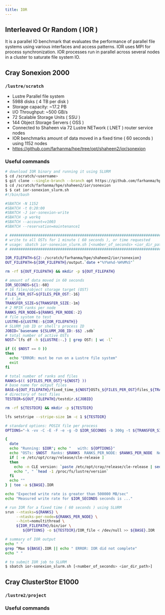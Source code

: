 ```yaml
---
title: IOR
---
```


## Interleaved Or Random ( IOR )

It is a parallel IO benchmark that evaluates the performance of parallel file
systems using various interfaces and access patterns. IOR uses MPI for process
synchronization. IOR processes run in parallel across several nodes in a cluster
to saturate file system IO.

## Cray Sonexion 2000

### `/lustre/scratch`

* Lustre Parallel file system
* 5988 disks ( 4 TB per disk )
* Storage capacity: ~17.2 PB
* I/O Throughput: ~500 GB/s
* 72 Scalable Storage Units ( SSU )
* 144 Object Storage Servers ( OSS )
* Connected to Shaheen via 72 Lustre NETwork ( LNET ) router service nodes
* IOR benchmarks amount of data moved in a fixed time ( 60 seconds ) using 1152 nodes
* https://github.com/farhanma/hpe/tree/opt/shaheen2/ior/sonexion

### Useful commands

```sh
# download IOR binary and running it using SLURM
$ cd /scratch/<username>
$ git clone --single-branch --branch opt https://github.com/farhanma/hpe.git
$ cd /scratch/farhanma/hpe/shaheen2/ior/sonexion
$ $ cat ior-sonexion_slurm.sh
#!/bin/bash

#SBATCH -N 1152
#SBATCH -t 0:20:00
#SBATCH -J ior-sonexion-write
#SBATCH -p workq
#SBATCH --account=v1003
#SBATCH --reservation=maintenance1

# ##############################################################################
# write to all OSTs for 1 minute ( 60 seconds ), or time requested
# usage: sbatch ior-sonexion_slurm.sh [<number_of_seconds> <ior_dir_path>]
# ##############################################################################

IOR_FILEPATH=${2:-/scratch/farhanma/hpe/shaheen2/ior/sonexion}
OUT_FILEPATH=${IOR_FILEPATH}/output.`date +"%Y%m%d-%H%M%S"`

rm -rf ${OUT_FILEPATH} && mkdir -p ${OUT_FILEPATH}

# amount of data moved in 60 seconds
IOR_SECONDS=${1:-60}
# 16 files/object storage target (OST)
FILES_PER_OST=${FILES_PER_OST:-16}
# -t 1m
TRANSFER_SIZE=${TRANSFER_SIZE:-1m}
# 2 MPIR ranks per node
RANKS_PER_NODE=${RANKS_PER_NODE:-2}
# file system to test
LUSTRE=${LUSTRE:-${IOR_FILEPATH}}
# SLURM job ID or shell's process ID
JOBID=`basename ${SLURM_JOB_ID:-$$} .sdb`
# total number of active OSTs
NOST=`lfs df -h ${LUSTRE:-.} | grep OST: | wc -l`

if (( $NOST == 0 ))
then
  echo "ERROR: must be run on a Lustre file system"
  exit
fi

# total number of ranks and files
RANKS=$(( ${FILES_PER_OST}*${NOST} ))
# base name for output files
BASE=${OUT_FILEPATH}/fixed_time_${NOST}OSTs_${FILES_PER_OST}files_${TRANSFER_SIZE}_${RANKS_PER_NODE}ppn_${JOBID}
# directory of test files
TESTDIR=${OUT_FILEPATH}/testdir.${JOBID}

rm -rf ${TESTDIR} && mkdir -p ${TESTDIR}

lfs setstripe --stripe-size 1m -c 1 ${TESTDIR}

# standard options: POSIX file per process
OPTIONS="-k -vv -C -E -F -e -g -D $IOR_SECONDS -b 300g -t ${TRANSFER_SIZE} -w"

{
  date
  echo "Running: $IOR"; echo "   with: ${OPTIONS}"
  echo "OSTs: $NOST  Ranks: $RANKS  RANKS_PER_NODE: $RANKS_PER_NODE  Nodes: $(($RANKS/$RANKS_PER_NODE))"
  if [ -e /etc/opt/cray/release/cle-release ]
  then
    echo -n CLE version: `paste /etc/opt/cray/release/cle-release | sed -e 's/DEFAULT=//'`
    echo ", " `head -1 /proc/fs/lustre/version`
  fi
  echo ""
} | tee -a ${BASE}.IOR

echo "Expected write rate is greater than 500000 MB/sec"
echo "Measured write rate for $IOR_SECONDS seconds is ..."

# run IOR for a fixed time ( 60 seconds ) using SLURM
srun --ntasks=${RANKS} \
     --ntasks-per-node=${RANKS_PER_NODE} \
     --hint=nomultithread \
     ${IOR_FILEPATH}/bin/ior \
        ${OPTIONS} -o ${TESTDIR}/IOR_file < /dev/null >> ${BASE}.IOR

# summary of IOR output
echo " "
grep ^Max ${BASE}.IOR || echo " ERROR: IOR did not complete"
echo " "

# to submit IOR job to SLURM
$ sbatch ior-sonexion_slurm.sh [<number_of_seconds> <ior_dir_path>]
```

## Cray ClusterStor E1000

### `/lustre2/project`

### Useful commands
